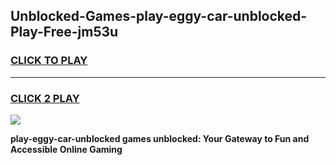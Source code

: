 
## Unblocked-Games-play-eggy-car-unblocked-Play-Free-jm53u
<h3>
<a href="https://premium76.site?title=play-eggy-car-unblocked&ref=12A">CLICK TO PLAY</a></h3>
<hr>

<h3>
<a href="https://premium76.site?title=play-eggy-car-unblocked&ref=12A">CLICK 2 PLAY</a>
  
</h3>

<a href="https://premium76.site?title=play-eggy-car-unblocked&ref=12A"><img src="https://clearcache.store/games.png"></a>


**play-eggy-car-unblocked games unblocked: Your Gateway to Fun and Accessible Online Gaming**
